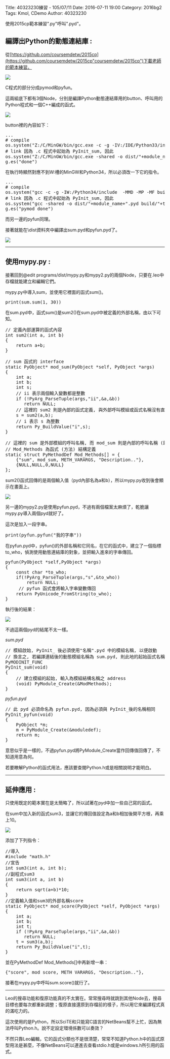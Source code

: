 Title: 40323230練習 - 105/07/11
Date: 2016-07-11 19:00
Category: 2016bg2
Tags: Kmol, CDemo
Author: 40323230


使用2015cp範本練習".py"呼叫".pyd"。

<!-- PELICAN_END_SUMMARY -->

<h2>編譯出Python的動態連結庫 :</h2>

從[https://github.com/coursemdetw/2015cp](https://github.com/coursemdetw/2015cp"coursemdetw/2015cp")下載老師的範本練習。

<img src="http://i.imgur.com/vifdEXt.jpg" >

C程式的部分分成pymod和pyfun。

這兩組底下都有3個Node，分別是編譯Python動態連結庫用的button、呼叫用的Python程式和一個C++編成的函式。

<img src="http://i.imgur.com/kanLiEj.jpg" >

button裡的內容如下：

<pre class="brush: python">
...
# compile
os.system("Z:/C/MinGW/bin/gcc.exe -c -g -IV:/IDE/Python33/include  -MMD -MP -MF build/"+target_name+".o.d -o build/"+target_name+".o "+filename)
# link 因為 .c 程式中起始為 PyInit_sum, 因此
os.system("Z:/C/MinGW/bin/gcc.exe -shared -o dist/"+module_name+".pyd build/"+target_name+".o V:/IDE/Python33/libs/libpython33.a")
g.es("done")
</pre>

在執行時顯然對應不到W:槽的MinGW和Python34，所以必須改一下它的指令。

<pre class="brush: python">
...
# compile
os.system("gcc -c -g -IW:/Python34/include  -MMD -MP -MF build/"+target_name+".o.d -o build/"+target_name+".o "+filename)
# link 因為 .c 程式中起始為 PyInit_sum, 因此
os.system("gcc -shared -o dist/"+module_name+".pyd build/"+target_name+".o W:/Python34/libs/python34.lib")
g.es("pymod done")
</pre>

而另一邊的pyfun同理。

接著就能在\dist資料夾中編譯出sum.pyd和pyfun.pyd了。

<img src="http://i.imgur.com/CF0b3Ff.jpg" >

<hr>

<h2>使用mypy.py :</h2>

接著回到@edit programs/dist/mypy.py和mypy2.py的兩個Node，只要在.leo中存檔就能建立和編輯它們。

mypy.py中導入sum，並使用它裡面的函式sum()。

<pre class="brush: python">
print(sum.sum(1, 30))
</pre>

在sum.pyd中，函式sum()是sum2()在sum.pyd中被定義的外部名稱，由以下可知。

<pre class="brush: c">
// 定義內部運算的函式內容
int sum2(int a, int b)
{
    return a+b;
}

// sum 函式的 interface
static PyObject* mod_sum(PyObject *self, PyObject *args)
{
    int a;
    int b;
    int s;
    // ii 表示兩個輸入變數都是整數
    if (!PyArg_ParseTuple(args,"ii",&a,&b))
       return NULL;
    // 這裡的 sum2 則是內部的函式定義, 與外部呼叫模組或函式名稱沒有直接關係
    s = sum2(a,b);
    // i 表示 s 為整數
    return Py_BuildValue("i",s);
}

// 這裡的 sum 是外部模組的呼叫名稱, 而 mod_sum 則是內部的呼叫名稱 (即 interface function)
// Mod_Methods 為函式 (方法) 結構定義
static struct PyMethodDef Mod_Methods[] = {
    {"sum", mod_sum, METH_VARARGS, "Description.."},
    {NULL,NULL,0,NULL}
};
</pre>

sum2()函式回傳的是兩個輸入值（pyd內部名為a和b），所以mypy.py收到後會顯示在畫面上。

<img src="http://i.imgur.com/00d1W9j.jpg" >

另一邊的mypy2.py是使用pyfun.pyd，不過有兩個檔案太麻煩了，乾脆讓mypy.py導入兩個pyd就好了。

這次是加入一段字串。

<pre class="brush: python">
print(pyfun.pyfun("我的字串"))
</pre>

在pyfun.pyd中，pyfun()的外部名稱和它同名，在它的函式中，建立了一個指標to_who，偵測使用動態連結庫的對象，並把輸入進來的字串傳回。

<pre class="brush: c">
pyfun(PyObject *self,PyObject *args)
{
	const char *to_who;
	if(!PyArg_ParseTuple(args,"s",&to_who))
		return NULL;
	 // pyfun 函式會將輸入字串變數傳回
	return PyUnicode_FromString(to_who);
}
</pre>

執行後的結果：

<img src="http://i.imgur.com/FhNTo1L.jpg" >

不過這兩個pyd的結尾不太一樣。

*sum.pyd*

<pre class="brush: c">
// 模組啟始, PyInit_ 後必須使用"名稱".pyd 中的模組名稱, 以便啟動
// 換言之, 若編譯連結後的動態模組名稱為 sum.pyd, 則此地的起始函式名稱必須為 PyInit_sum
PyMODINIT_FUNC
PyInit_sum(void)
{
    // 建立模組的起始, 輸入為模組結構名稱之 address
    (void) PyModule_Create(&ModMethods);
}
</pre>

*pyfun.pyd*

<pre class="brush: c">
// 此 pyd 必須命名為 pyfun.pyd, 因為必須與 PyInit_後的名稱相同
PyInit_pyfun(void)
{
	PyObject *m;
	m = PyModule_Create(&moduledef);
	return m;
}
</pre>

意思似乎是一樣的，不過pyfun.pyd將PyModule_Create當作回傳值回傳了，不知道用意為何。

若要瞭解Python的函式用法，應該要查閱Python.h或是相關說明才能明白。

<hr>

<h2>延伸應用 :</h2>

只使用既定的範本實在是太簡略了，所以試著在pyd中加一些自己寫的函式。

在sum中加入新的函式sum3，並讓它的傳回值設定為a和b相加後開平方根，再乘上10。

<img src="http://i.imgur.com/DYEFA1M.jpg" >

添加了下列指令：

<pre class="brush: c">
//導入
#include "math.h"
//宣告
int sum3(int a, int b);
//副程式sum3
int sum3(int a, int b)
{
    return sqrt(a+b)*10;
}
//定義輸入值和sum3的外部名稱score
static PyObject* mod_score(PyObject *self, PyObject *args)
{
    int a;
    int b;
    int t;
    if (!PyArg_ParseTuple(args,"ii",&a,&b))
       return NULL;
    t = sum3(a,b);
    return Py_BuildValue("i",t);
}
</pre>

並在PyMethodDef Mod_Methods[]中再新增一串：

<pre class="brush: c">
{"score", mod_score, METH_VARARGS, "Description.."},
</pre>

接著在mypy.py中呼叫sum.score()就行了。

<hr>

Leo的搜尋功能和復原功能真的不太實在。常常搜尋時就跳到其他Node去，搜尋目標也要每次都重新調整；復原直接還原到存檔前的樣子，所以用它來編譯程式真的滿吃力的。

這次使用的是Python，所以SciTE和只能寫C語言的NetBeans幫不上忙，因為無法呼叫Python.h。說不定設定環境係數可以奏效？

不然只靠Leo編輯，它的函式分類也不是很清楚，常常不知道Python.h中的函式原型用法是甚麼，不像NetBeans可以連進去查看stdio.h或是windows.h所引用的函式。